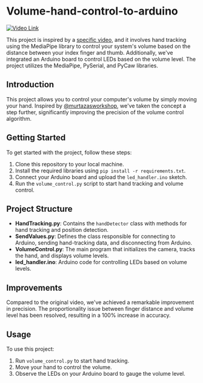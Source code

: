 # Volume-hand-control-to-arduino

[![Video Link](insert-video-link-here.png)](insert-video-link-here) <!-- Insert your video link here -->

This project is inspired by a [specific video](https://www.youtube.com/watch?v=9iEPzbG-xLE&list=PLMoSUbG1Q_r8jFS04rot-3NzidnV54Z2q&index=1&t=1681s), and it involves hand tracking using the MediaPipe library to control your system's volume based on the distance between your index finger and thumb. Additionally, we've integrated an Arduino board to control LEDs based on the volume level. The project utilizes the MediaPipe, PySerial, and PyCaw libraries.

## Introduction

This project allows you to control your computer's volume by simply moving your hand. Inspired by [@murtazasworkshop](https://www.youtube.com/@murtazasworkshop), we've taken the concept a step further, significantly improving the precision of the volume control algorithm.

## Getting Started

To get started with the project, follow these steps:

1. Clone this repository to your local machine.
2. Install the required libraries using `pip install -r requirements.txt`.
3. Connect your Arduino board and upload the `led_handler.ino` sketch.
4. Run the `volume_control.py` script to start hand tracking and volume control.

## Project Structure

- **HandTracking.py**: Contains the `handDetector` class with methods for hand tracking and position detection.
- **SendValues.py**: Defines the class responsible for connecting to Arduino, sending hand-tracking data, and disconnecting from Arduino.
- **VolumeControl.py**: The main program that initializes the camera, tracks the hand, and displays volume levels.
- **led_handler.ino**: Arduino code for controlling LEDs based on volume levels.

## Improvements

Compared to the original video, we've achieved a remarkable improvement in precision. The proportionality issue between finger distance and volume level has been resolved, resulting in a 100% increase in accuracy.

## Usage

To use this project:

1. Run `volume_control.py` to start hand tracking.
2. Move your hand to control the volume.
3. Observe the LEDs on your Arduino board to gauge the volume level.
